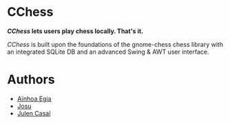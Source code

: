 # CChess

***CChess* lets users play chess locally. That's it.**

*CChess* is built upon the foundations of the gnome-chess chess library with an integrated SQLite DB and an advanced Swing & AWT user interface.

# Authors

- [Aïnhoa Egia](https://github.com/ainhoaegia)
- [Josu](https://github.com/josugoar)
- [Julen Casal](https://github.com/julencasazk)
